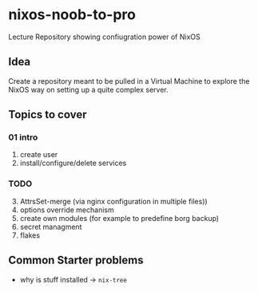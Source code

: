 # nixos-noob-to-pro

Lecture Repository showing confiugration power of NixOS

## Idea

Create a repository meant to be pulled in a Virtual Machine to explore the NixOS way
on setting up a quite complex server.

## Topics to cover

### 01 intro

1. create user
2. install/configure/delete services

### TODO

3. AttrsSet-merge (via nginx configuration in multiple files))
4. options override mechanism
5. create own modules (for example to predefine borg backup)
6. secret managment
7. flakes

## Common Starter problems

- why is stuff installed -> `nix-tree`
